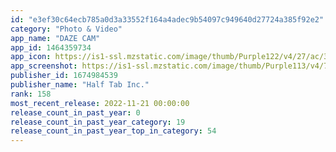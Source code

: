 ```yaml
---
id: "e3ef30c64ecb785a0d3a33552f164a4adec9b54097c949640d27724a385f92e2"
category: "Photo & Video"
app_name: "DAZE CAM"
app_id: 1464359734
app_icon: https://is1-ssl.mzstatic.com/image/thumb/Purple122/v4/27/ac/37/27ac3774-9465-4ad4-3b1f-f202c7c8ea3b/AppIcon-1x_U007emarketing-0-7-0-85-220.png/1024x1024bb.png
app_screenshot: https://is1-ssl.mzstatic.com/image/thumb/Purple113/v4/77/e4/c2/77e4c2c9-a5ee-db32-9258-072b631e3935/pr_source.jpg/1242x2688bb.png
publisher_id: 1674984539
publisher_name: "Half Tab Inc."
rank: 158
most_recent_release: 2022-11-21 00:00:00
release_count_in_past_year: 0
release_count_in_past_year_category: 19
release_count_in_past_year_top_in_category: 54
---
```

